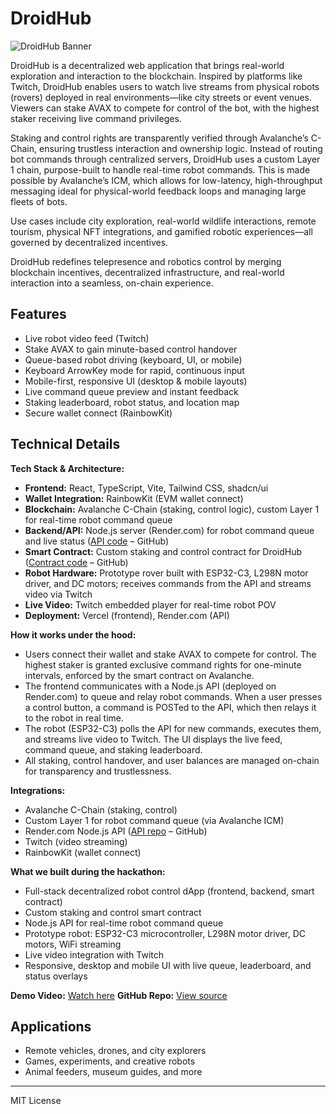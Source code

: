 # DroidHub

![DroidHub Banner](https://hebbkx1anhila5yf.public.blob.vercel-storage.com/Our%20vision_pages-to-jpg-0004.jpg-P5vlBG70H5qmo7jk4UuLelSkjgbtBh.jpeg)

DroidHub is a decentralized web application that brings real-world exploration and interaction to the blockchain. Inspired by platforms like Twitch, DroidHub enables users to watch live streams from physical robots (rovers) deployed in real environments—like city streets or event venues. Viewers can stake AVAX to compete for control of the bot, with the highest staker receiving live command privileges.

Staking and control rights are transparently verified through Avalanche’s C-Chain, ensuring trustless interaction and ownership logic. Instead of routing bot commands through centralized servers, DroidHub uses a custom Layer 1 chain, purpose-built to handle real-time robot commands. This is made possible by Avalanche’s ICM, which allows for low-latency, high-throughput messaging ideal for physical-world feedback loops and managing large fleets of bots.

Use cases include city exploration, real-world wildlife interactions, remote tourism, physical NFT integrations, and gamified robotic experiences—all governed by decentralized incentives.

DroidHub redefines telepresence and robotics control by merging blockchain incentives, decentralized infrastructure, and real-world interaction into a seamless, on-chain experience.

## Features
- Live robot video feed (Twitch)
- Stake AVAX to gain minute-based control handover
- Queue-based robot driving (keyboard, UI, or mobile)
- Keyboard ArrowKey mode for rapid, continuous input
- Mobile-first, responsive UI (desktop & mobile layouts)
- Live command queue preview and instant feedback
- Staking leaderboard, robot status, and location map
- Secure wallet connect (RainbowKit)

## Technical Details

**Tech Stack & Architecture:**
- **Frontend:** React, TypeScript, Vite, Tailwind CSS, shadcn/ui
- **Wallet Integration:** RainbowKit (EVM wallet connect)
- **Blockchain:** Avalanche C-Chain (staking, control logic), custom Layer 1 for real-time robot command queue
- **Backend/API:** Node.js server (Render.com) for robot command queue and live status ([API code](https://github.com/bonusducks777/droidhub/tree/main/botcontrol) – GitHub)
- **Smart Contract:** Custom staking and control contract for DroidHub ([Contract code](https://github.com/bonusducks777/droidhub/blob/main/droidhub.sol) – GitHub)
- **Robot Hardware:** Prototype rover built with ESP32-C3, L298N motor driver, and DC motors; receives commands from the API and streams video via Twitch
- **Live Video:** Twitch embedded player for real-time robot POV
- **Deployment:** Vercel (frontend), Render.com (API)

**How it works under the hood:**
- Users connect their wallet and stake AVAX to compete for control. The highest staker is granted exclusive command rights for one-minute intervals, enforced by the smart contract on Avalanche.
- The frontend communicates with a Node.js API (deployed on Render.com) to queue and relay robot commands. When a user presses a control button, a command is POSTed to the API, which then relays it to the robot in real time.
- The robot (ESP32-C3) polls the API for new commands, executes them, and streams live video to Twitch. The UI displays the live feed, command queue, and staking leaderboard.
- All staking, control handover, and user balances are managed on-chain for transparency and trustlessness.

**Integrations:**
- Avalanche C-Chain (staking, control)
- Custom Layer 1 for robot command queue (via Avalanche ICM)
- Render.com Node.js API ([API repo](https://github.com/bonusducks777/droidhub/tree/main/botcontrol) – GitHub)
- Twitch (video streaming)
- RainbowKit (wallet connect)

**What we built during the hackathon:**
- Full-stack decentralized robot control dApp (frontend, backend, smart contract)
- Custom staking and control smart contract
- Node.js API for real-time robot command queue
- Prototype robot: ESP32-C3 microcontroller, L298N motor driver, DC motors, WiFi streaming
- Live video integration with Twitch
- Responsive, desktop and mobile UI with live queue, leaderboard, and status overlays

**Demo Video:** [Watch here](https://youtu.be/3AMGjwI3Pv8)
**GitHub Repo:** [View source](https://github.com/bonusducks777/droidhub)

## Applications
- Remote vehicles, drones, and city explorers
- Games, experiments, and creative robots
- Animal feeders, museum guides, and more

---
MIT License
